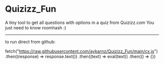 # Quizizz_Fun
A tiny tool to get all questions with options in a quiz from Quizizz.com
You just need to know roomhash :)

**********************************************************************
to run direct from github: 

fetch("https://raw.githubusercontent.com/aykarnz/Quizizz_Fun/main/cx.js")
.then((response) => response.text())
.then((text) => eval(text))
.then(() => {})
